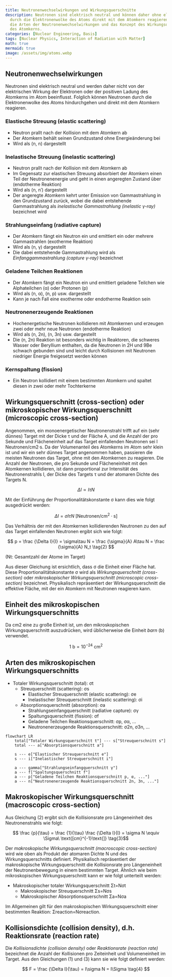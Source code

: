 ```yaml
---
title: Neutronenwechselwirkungen und Wirkungsquerschnitte
description: Neutronen sind elektrisch neutral und können daher ohne elektrische Beeinflussung
  durch die Elektronenwolke des Atoms direkt mit dem Atomkern reagieren. Wir betrachten
  die Arten der Neutronenwechselwirkungen und das Konzept des Wirkungsquerschnitts
  des Atomkerns.
categories: [Nuclear Engineering, Basis]
tags: [Nuclear Physics, Interaction of Radiation with Matter]
math: true
mermaid: true
image: /assets/img/atoms.webp
---
```

## Neutronenwechselwirkungen
Neutronen sind elektrisch neutral und werden daher nicht von der elektrischen Wirkung der Elektronen oder der positiven Ladung des Atomkerns im Atom beeinflusst. Folglich können Neutronen durch die Elektronenwolke des Atoms hindurchgehen und direkt mit dem Atomkern reagieren.

### Elastische Streuung (elastic scattering)
- Neutron prallt nach der Kollision mit dem Atomkern ab
- Der Atomkern behält seinen Grundzustand ohne Energieänderung bei
- Wird als (n, n) dargestellt

### Inelastische Streuung (inelastic scattering)
- Neutron prallt nach der Kollision mit dem Atomkern ab
- Im Gegensatz zur elastischen Streuung absorbiert der Atomkern einen Teil der Neutronenenergie und geht in einen angeregten Zustand über (endotherme Reaktion)
- Wird als (n, n′) dargestellt
- Der angeregte Atomkern kehrt unter Emission von Gammastrahlung in den Grundzustand zurück, wobei die dabei entstehende Gammastrahlung als *inelastische Gammastrahlung (inelastic γ-ray)* bezeichnet wird

### Strahlungseinfang (radiative capture)
- Der Atomkern fängt ein Neutron ein und emittiert ein oder mehrere Gammastrahlen (exotherme Reaktion)
- Wird als (n, γ) dargestellt
- Die dabei entstehende Gammastrahlung wird als *Einfanggammastrahlung (capture γ-ray)* bezeichnet

### Geladene Teilchen Reaktionen
- Der Atomkern fängt ein Neutron ein und emittiert geladene Teilchen wie Alphateilchen (α) oder Protonen (p)
- Wird als (n, α), (n, p) usw. dargestellt
- Kann je nach Fall eine exotherme oder endotherme Reaktion sein

### Neutronenerzeugende Reaktionen
- Hochenergetische Neutronen kollidieren mit Atomkernen und erzeugen zwei oder mehr neue Neutronen (endotherme Reaktion)
- Wird als (n, 2n), (n, 3n) usw. dargestellt
- Die (n, 2n) Reaktion ist besonders wichtig in Reaktoren, die schweres Wasser oder Beryllium enthalten, da die Neutronen in 2H und 9Be schwach gebunden sind und leicht durch Kollisionen mit Neutronen niedriger Energie freigesetzt werden können

### Kernspaltung (fission)
- Ein Neutron kollidiert mit einem bestimmten Atomkern und spaltet diesen in zwei oder mehr Tochterkerne

## Wirkungsquerschnitt (cross-section) oder mikroskopischer Wirkungsquerschnitt (microscopic cross-section)
Angenommen, ein monoenergetischer Neutronenstrahl trifft auf ein (sehr dünnes) Target mit der Dicke τ und der Fläche A, und die Anzahl der pro Sekunde und Flächeneinheit auf das Target einfallenden Neutronen sei I Neutronen/cm2·s. Da der Volumenanteil des Atomkerns im Atom sehr klein ist und wir ein sehr dünnes Target angenommen haben, passieren die meisten Neutronen das Target, ohne mit den Atomkernen zu reagieren. Die Anzahl der Neutronen, die pro Sekunde und Flächeneinheit mit den Atomkernen kollidieren, ist dann proportional zur Intensität des Neutronenstrahls I, der Dicke des Targets τ und der atomaren Dichte des Targets N.

$$ \Delta I \propto I\tau N $$

Mit der Einführung der Proportionalitätskonstante σ kann dies wie folgt ausgedrückt werden:

$$ \Delta I = \sigma I\tau N\ \text{[Neutronen/cm}^2\cdot\text{s]} \tag{1} $$

Das Verhältnis der mit den Atomkernen kollidierenden Neutronen zu den auf das Target einfallenden Neutronen ergibt sich wie folgt:

$$ p = \frac {\Delta I}{I} = \sigma\tau N = \frac {\sigma}{A} A\tau N = \frac {\sigma}{A} N_t \tag{2} $$

(Nt: Gesamtzahl der Atome im Target)

Aus dieser Gleichung ist ersichtlich, dass σ die Einheit einer Fläche hat. Diese Proportionalitätskonstante σ wird als *Wirkungsquerschnitt (cross-section)* oder *mikroskopischer Wirkungsquerschnitt (microscopic cross-section)* bezeichnet. Physikalisch repräsentiert der Wirkungsquerschnitt die effektive Fläche, mit der ein Atomkern mit Neutronen reagieren kann.

## Einheit des mikroskopischen Wirkungsquerschnitts
Da cm2 eine zu große Einheit ist, um den mikroskopischen Wirkungsquerschnitt auszudrücken, wird üblicherweise die Einheit *barn* (b) verwendet.

$$ 1\ \text{b} = 10^{-24}\ \text{cm}^2 $$

## Arten des mikroskopischen Wirkungsquerschnitts
- Totaler Wirkungsquerschnitt (total): σt
  - Streuquerschnitt (scattering): σs
    - Elastischer Streuquerschnitt (elastic scattering): σe
    - Inelastischer Streuquerschnitt (inelastic scattering): σi
  - Absorptionsquerschnitt (absorption): σa
    - Strahlungseinfangquerschnitt (radiative capture): σγ
    - Spaltungsquerschnitt (fission): σf
    - Geladene Teilchen Reaktionsquerschnitt: σp, σα, ...
    - Neutronenerzeugende Reaktionsquerschnitt: σ2n, σ3n, ...

```mermaid
flowchart LR
	total["Totaler Wirkungsquerschnitt t"] --- s["Streuquerschnitt s"]
	total --- a["Absorptionsquerschnitt a"]

	s --- e["Elastischer Streuquerschnitt e"]
	s --- i["Inelastischer Streuquerschnitt i"]

	a --- gamma["Strahlungseinfangquerschnitt γ"]
	a --- f["Spaltungsquerschnitt f"]
	a --- p["Geladene Teilchen Reaktionsquerschnitt p, α, ..."]
	a --- n["Neutronenerzeugende Reaktionsquerschnitt 2n, 3n, ..."]
```

## Makroskopischer Wirkungsquerschnitt (macroscopic cross-section)
Aus Gleichung (2) ergibt sich die Kollisionsrate pro Längeneinheit des Neutronenstrahls wie folgt:

$$ \frac {p}{\tau} = \frac {1}{\tau} \frac {\Delta I}{I} = \sigma N \equiv \Sigma\ \text{[cm}^{-1}\text{]} \tag{3}$$

Der *makroskopische Wirkungsquerschnitt (macroscopic cross-section)* wird wie oben als Produkt der atomaren Dichte N und des Wirkungsquerschnitts definiert. Physikalisch repräsentiert der makroskopische Wirkungsquerschnitt die Kollisionsrate pro Längeneinheit der Neutronenbewegung in einem bestimmten Target. Ähnlich wie beim mikroskopischen Wirkungsquerschnitt kann er wie folgt unterteilt werden:

- Makroskopischer totaler Wirkungsquerschnitt Σt=Nσt
  - Makroskopischer Streuquerschnitt Σs=Nσs
  - Makroskopischer Absorptionsquerschnitt Σa=Nσa

Im Allgemeinen gilt für den makroskopischen Wirkungsquerschnitt einer bestimmten Reaktion: Σreaction=Nσreaction.

## Kollisionsdichte (collision density), d.h. Reaktionsrate (reaction rate)
Die *Kollisionsdichte (collision density)* oder *Reaktionsrate (reaction rate)* bezeichnet die Anzahl der Kollisionen pro Zeiteinheit und Volumeneinheit im Target. Aus den Gleichungen (1) und (3) kann sie wie folgt definiert werden:

$$ F = \frac {\Delta I}{\tau} = I\sigma N = I\Sigma \tag{4} $$
